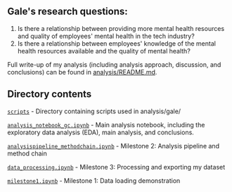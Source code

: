 ## Gale's research questions:
1. Is there a relationship between providing more mental health resources and quality of employees' mental health in the tech industry?
2. Is there a relationship between employees' knowledge of the mental health resources available and the quality of mental health?

Full write-up of my analysis (including analysis approach, discussion, and conclusions) can be found in [analysis/README.md](../README.md).

## Directory contents

[``scripts``](scripts/) - Directory containing scripts used in analysis/gale/

[``analysis_notebook_gc.ipynb``](analysis_notebook_gc.ipynb) - Main analysis notebook, including the exploratory data analysis (EDA), main analysis, and conclusions.

[``analysispipeline_methodchain.ipynb``](analysispipeline_methodchain.ipynb) - Milestone 2: Analysis pipeline and method chain

[``data_processing.ipynb``](data_processing.ipynb) - Milestone 3: Processing and exporting my dataset

[``milestone1.ipynb``](milestone1.ipynb) - Milestone 1: Data loading demonstration

